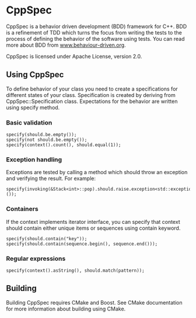 # CppSpec

CppSpec is a behavior driven development (BDD) framework for C++. BDD is a refinement of TDD which turns the focus from writing the tests to the process of defining the behavior of the software using tests. You can read more about BDD from www.behaviour-driven.org.

CppSpec is licensed under Apache License, version 2.0.</p> 
              
## Using CppSpec
 
To define behavior of your class you need to create a specifications for different states of your class. Specification is created by deriving from CppSpec::Specification class. Expectations for the behavior are written using specify method.
 
### Basic validation 
                                                    
    specify(should.be.empty()); 
    specify(not should.be.empty());
    specify(context().count(), should.equal(1));  
                                             
### Exception handling

Exceptions are tested by calling a method which should throw an exception and verifying the result. For example:

    specify(invoking(&Stack<int>::pop).should.raise.exception<std::exception>());

### Containers

If the context implements iterator interface, you can specify that context should contain either unique items or sequences using contain keyword.

    specify(should.contain("key"));
    specify(should.contain(sequence.begin(), sequence.end()));

### Regular expressions 

    specify(context().asString(), should.match(pattern)); 

## Building

Building CppSpec requires CMake and Boost. See CMake documentation for more information about building using CMake.